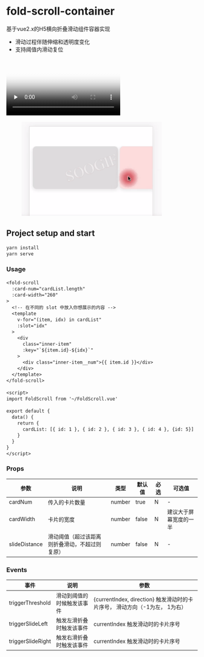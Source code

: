 # fold-scroll-container
基于vue2.x的H5横向折叠滑动组件容器实现
* 滑动过程伴随伸缩和透明度变化
* 支持阈值内滑动复位


<video id="video" controls="" preload="none" poster="./public/pic1.png">
  <source id="mp4" src="./public/fold-demo.mp4" type="video/mp4">
</video>

<figure class="third">
  <img src="./public/fold-demo2.gif" width="370"/>
</figure>


## Project setup and start
```
yarn install
yarn serve
```

### Usage
```vue
<fold-scroll
  :card-num="cardList.length"
  :card-width="260"
>
  <!-- 在不同的 slot 中放入你想展示的内容 -->
  <template
    v-for="(item, idx) in cardList"
    :slot="idx"
  >
    <div
      class="inner-item"
      :key="`${item.id}-${idx}`"
    >
      <div class="inner-item__num">{{ item.id }}</div>
    </div>
  </template>
</fold-scroll>

<script>
import FoldScroll from '~/FoldScroll.vue'

export default {
  data() {
    return {
      cardList: [{ id: 1 }, { id: 2 }, { id: 3 }, { id: 4 }, {id: 5}]
    }
  }
}
</script>
```

### Props

| 参数 | 说明 | 类型 | 默认值 | 必选 | 可选值 |
| --- | --- | --- | --- | --- | --- |
| cardNum | 传入的卡片数量 | number | true | N | - |
| cardWidth | 卡片的宽度 | number | false | N | 建议大于屏幕宽度的一半 |
| slideDistance | 滑动阈值（超过该距离则折叠滑动，不超过则复原） | number | false | N | - |

### Events

| 事件 | 说明 | 参数 |
| --- | --- | --- |
| triggerThreshold | 滑动到阈值的时候触发该事件 | {currentIndex, direction} 触发滑动时的卡片序号， 滑动方向（-1为左， 1为右） |
| triggerSlideLeft | 触发左滑折叠时触发该事件 | currentIndex 触发滑动时的卡片序号 |
| triggerSlideRight | 触发右滑折叠时触发该事件 | currentIndex 触发滑动时的卡片序号 |


